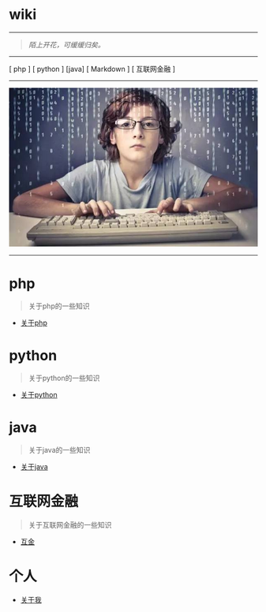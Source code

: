 # wiki #


---


>*陌上开花，可缓缓归矣。*

---
[ php ] [ python ]  [java] [ Markdown ] [ 互联网金融 ]

---

![coding](./images/coding.jpeg)

---

# php
> 关于php的一些知识

- [关于php](./php/readme.md)

# python
> 关于python的一些知识

- [关于python](./python/readme.md)


# java
> 关于java的一些知识

- [关于java](./java/readme.md)

# 互联网金融
> 关于互联网金融的一些知识

- [互金](./互金/readme.md)
# 个人
- [关于我](./aboutme.md)



